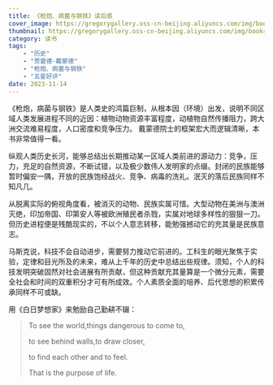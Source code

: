 ```yaml
---
title: 《枪炮、病菌与钢铁》读后感
cover_image: https://gregorygallery.oss-cn-beijing.aliyuncs.com/img/books.jpeg
thumbnail: https://gregorygallery.oss-cn-beijing.aliyuncs.com/img/books.jpeg
category: 读书
tags: 
    - "历史"
    - "贾雷德-戴蒙德"
    - "枪炮、病菌与钢铁"
    - "五星好评"
date: 2023-11-14
---
```


《枪炮，病菌与钢铁》是人类史的鸿篇巨制，从根本因（环境）出发，说明不同区域人类发展进程不同的近因：植物动物资源丰富程度，动植物自然传播阻力，跨大洲交流难易程度，人口密度和竞争压力。 戴蒙德院士的框架宏大而逻辑清晰，本书非常值得一看。

纵观人类历史长河，能够总结出长期推动某一区域人类前进的源动力：竞争，压力，充足的自然资源，不断试错，以及极少数伟人发明家的点缀。封闭的民族能够暂时偏安一隅，开放的民族饱经战火、竞争、病毒的洗礼。泯灭的落后民族同样不知凡几。

从脱离实际的俯视角度看，被消灭的动物、民族实属可惜。大型动物在美洲与澳洲灭绝，印加帝国、印第安人等被欧洲殖民者杀戮，实属对地球多样性的狠狠一刀。但历史进程便是残酷现实的，不以个人意志转移，能勉强撼动它的充其量是民族意志。

马斯克说，科技不会自动进步，需要努力推动它前进的。工科生的眼光聚焦于实验，定律和目光所及的未来，难从上千年的历史中总结出些规律。须知，个人的科技发明突破固然对社会进展有所贡献，但这种贡献充其量算是一个微分元素，需要全社会和时间的双重积分才可有所成效。个人素质全面的培养、后代思想的积累传承同样不可或缺。

用《白日梦想家》来勉励自己勤耕不辍：
>To see the world,things dangerous to come to,
>
>to see behind walls,to draw closer,
>
>to find each other and to feel.
>
>That is the purpose of life.